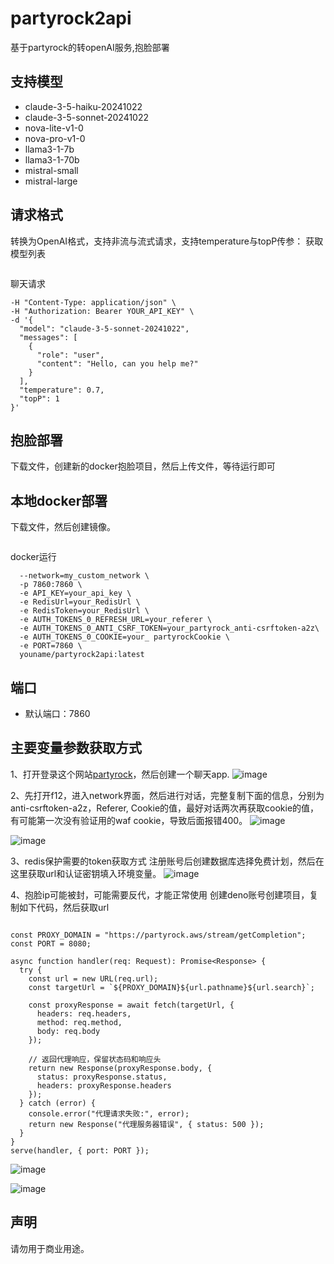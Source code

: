 # partyrock2api
基于partyrock的转openAI服务,抱脸部署
## 支持模型
- claude-3-5-haiku-20241022
- claude-3-5-sonnet-20241022
- nova-lite-v1-0
- nova-pro-v1-0
- llama3-1-7b
- llama3-1-70b
- mistral-small
- mistral-large

## 请求格式
转换为OpenAI格式，支持非流与流式请求，支持temperature与topP传参：
获取模型列表
```curl https:/http://127.0.0.1:7860/v1/models 
```
聊天请求
```curl https://http://127.0.0.1:7860/v1/chat/completions \
-H "Content-Type: application/json" \
-H "Authorization: Bearer YOUR_API_KEY" \
-d '{
  "model": "claude-3-5-sonnet-20241022",
  "messages": [
    {
      "role": "user", 
      "content": "Hello, can you help me?"
    }
  ],
  "temperature": 0.7,
  "topP": 1
}'
```
## 抱脸部署
下载文件，创建新的docker抱脸项目，然后上传文件，等待运行即可

## 本地docker部署
下载文件，然后创建镜像。
```docker build -t youname/partyrock2api .
```
docker运行
```docker run -it -d --name partyrock2api \
  --network=my_custom_network \
  -p 7860:7860 \
  -e API_KEY=your_api_key \
  -e RedisUrl=your_RedisUrl \
  -e RedisToken=your_RedisUrl \
  -e AUTH_TOKENS_0_REFRESH_URL=your_referer \
  -e AUTH_TOKENS_0_ANTI_CSRF_TOKEN=your_partyrock_anti-csrftoken-a2z\
  -e AUTH_TOKENS_0_COOKIE=your_ partyrockCookie \
  -e PORT=7860 \
  youname/partyrock2api:latest
```
## 端口
- 默认端口：7860

## 主要变量参数获取方式
1、打开登录这个网站[partyrock](https://partyrock.aws/)，然后创建一个聊天app.
![image](https://github.com/user-attachments/assets/6df5667e-9726-4e83-a333-e4bd06e7f0f2)

2、先打开f12，进入network界面，然后进行对话，完整复制下面的信息，分别为anti-csrftoken-a2z，Referer, Cookie的值，最好对话两次再获取cookie的值，有可能第一次没有验证用的waf cookie，导致后面报错400。
![image](https://github.com/user-attachments/assets/b6af3cd8-5cea-4488-b804-ae07525c8a0e)

![image](https://github.com/user-attachments/assets/73323b2d-000d-42de-973b-b8ed0eb7cef5)

3、redis保护需要的token获取方式
注册账号后创建数据库选择免费计划，然后在这里获取url和认证密钥填入环境变量。
![image](https://github.com/user-attachments/assets/1c8afafa-ea18-43d0-92ba-0d5b4723e744)

4、抱脸ip可能被封，可能需要反代，才能正常使用
创建deno账号创建项目，复制如下代码，然后获取url
```import { serve } from "https://deno.land/std@0.224.0/http/server.ts";

const PROXY_DOMAIN = "https://partyrock.aws/stream/getCompletion";
const PORT = 8080;

async function handler(req: Request): Promise<Response> {
  try {
    const url = new URL(req.url);
    const targetUrl = `${PROXY_DOMAIN}${url.pathname}${url.search}`;

    const proxyResponse = await fetch(targetUrl, {
      headers: req.headers,
      method: req.method,
      body: req.body
    });

    // 返回代理响应，保留状态码和响应头
    return new Response(proxyResponse.body, {
      status: proxyResponse.status,
      headers: proxyResponse.headers
    });
  } catch (error) {
    console.error("代理请求失败:", error);
    return new Response("代理服务器错误", { status: 500 });
  }
}
serve(handler, { port: PORT });
```
![image](https://github.com/user-attachments/assets/61f9d02d-90b4-4276-8d9b-cfbc932a4387)

![image](https://github.com/user-attachments/assets/c3aef6cd-2582-4077-ad2b-067d8e7756ca)

## 声明
请勿用于商业用途。
